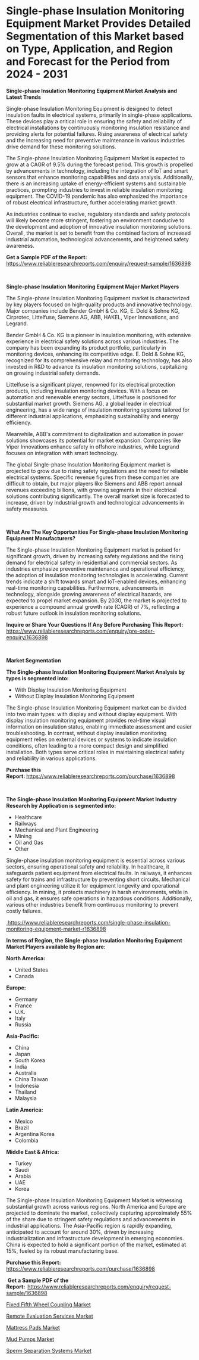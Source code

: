 <p><h1>Single-phase Insulation Monitoring Equipment Market Provides Detailed Segmentation of this Market based on Type, Application, and Region and Forecast for the Period from 2024 - 2031</h1></p><p><strong>Single-phase Insulation Monitoring Equipment Market Analysis and Latest Trends</strong></p>
<p><p>Single-phase Insulation Monitoring Equipment is designed to detect insulation faults in electrical systems, primarily in single-phase applications. These devices play a critical role in ensuring the safety and reliability of electrical installations by continuously monitoring insulation resistance and providing alerts for potential failures. Rising awareness of electrical safety and the increasing need for preventive maintenance in various industries drive demand for these monitoring solutions.</p><p>The Single-phase Insulation Monitoring Equipment Market is expected to grow at a CAGR of 9.5% during the forecast period. This growth is propelled by advancements in technology, including the integration of IoT and smart sensors that enhance monitoring capabilities and data analysis. Additionally, there is an increasing uptake of energy-efficient systems and sustainable practices, prompting industries to invest in reliable insulation monitoring equipment. The COVID-19 pandemic has also emphasized the importance of robust electrical infrastructure, further accelerating market growth. </p><p>As industries continue to evolve, regulatory standards and safety protocols will likely become more stringent, fostering an environment conducive to the development and adoption of innovative insulation monitoring solutions. Overall, the market is set to benefit from the combined factors of increased industrial automation, technological advancements, and heightened safety awareness.</p></p>
<p><strong>Get a Sample PDF of the Report:&nbsp;</strong> <a href="https://www.reliableresearchreports.com/enquiry/request-sample/1636898">https://www.reliableresearchreports.com/enquiry/request-sample/1636898</a></p>
<p>&nbsp;</p>
<p><strong>Single-phase Insulation Monitoring Equipment Major Market Players</strong></p>
<p><p>The Single-phase Insulation Monitoring Equipment market is characterized by key players focused on high-quality products and innovative technology. Major companies include Bender GmbH & Co. KG, E. Dold & Sohne KG, Cirprotec, Littelfuse, Siemens AG, ABB, HAKEL, Viper Innovations, and Legrand.</p><p>Bender GmbH & Co. KG is a pioneer in insulation monitoring, with extensive experience in electrical safety solutions across various industries. The company has been expanding its product portfolio, particularly in monitoring devices, enhancing its competitive edge. E. Dold & Sohne KG, recognized for its comprehensive relay and monitoring technology, has also invested in R&D to advance its insulation monitoring solutions, capitalizing on growing industrial safety demands.</p><p>Littelfuse is a significant player, renowned for its electrical protection products, including insulation monitoring devices. With a focus on automation and renewable energy sectors, Littelfuse is positioned for substantial market growth. Siemens AG, a global leader in electrical engineering, has a wide range of insulation monitoring systems tailored for different industrial applications, emphasizing sustainability and energy efficiency.</p><p>Meanwhile, ABB's commitment to digitalization and automation in power solutions showcases its potential for market expansion. Companies like Viper Innovations enhance safety in offshore industries, while Legrand focuses on integration with smart technology.</p><p>The global Single-phase Insulation Monitoring Equipment market is projected to grow due to rising safety regulations and the need for reliable electrical systems. Specific revenue figures from these companies are difficult to obtain, but major players like Siemens and ABB report annual revenues exceeding billions, with growing segments in their electrical solutions contributing significantly. The overall market size is forecasted to increase, driven by industrial growth and technological advancements in safety measures.</p></p>
<p>&nbsp;</p>
<p><strong>What Are The Key Opportunities For Single-phase Insulation Monitoring Equipment Manufacturers?</strong></p>
<p><p>The Single-phase Insulation Monitoring Equipment market is poised for significant growth, driven by increasing safety regulations and the rising demand for electrical safety in residential and commercial sectors. As industries emphasize preventive maintenance and operational efficiency, the adoption of insulation monitoring technologies is accelerating. Current trends indicate a shift towards smart and IoT-enabled devices, enhancing real-time monitoring capabilities. Furthermore, advancements in technology, alongside growing awareness of electrical hazards, are expected to propel market expansion. By 2030, the market is projected to experience a compound annual growth rate (CAGR) of 7%, reflecting a robust future outlook in insulation monitoring solutions.</p></p>
<p><strong>Inquire or Share Your Questions If Any Before Purchasing This Report:</strong> <a href="https://www.reliableresearchreports.com/enquiry/pre-order-enquiry/1636898">https://www.reliableresearchreports.com/enquiry/pre-order-enquiry/1636898</a></p>
<p>&nbsp;</p>
<p><strong>Market Segmentation</strong></p>
<p><strong>The Single-phase Insulation Monitoring Equipment Market Analysis by types is segmented into:</strong></p>
<p><ul><li>With Display Insulation Monitoring Equipment</li><li>Without Display Insulation Monitoring Equipment</li></ul></p>
<p><p>The Single-phase Insulation Monitoring Equipment market can be divided into two main types: with display and without display equipment. With display insulation monitoring equipment provides real-time visual information on insulation status, enabling immediate assessment and easier troubleshooting. In contrast, without display insulation monitoring equipment relies on external devices or systems to indicate insulation conditions, often leading to a more compact design and simplified installation. Both types serve critical roles in maintaining electrical safety and reliability in various applications.</p></p>
<p><strong>Purchase this Report:&nbsp;</strong><a href="https://www.reliableresearchreports.com/purchase/1636898">https://www.reliableresearchreports.com/purchase/1636898</a></p>
<p>&nbsp;</p>
<p><strong>The Single-phase Insulation Monitoring Equipment Market Industry Research by Application is segmented into:</strong></p>
<p><ul><li>Healthcare</li><li>Railways</li><li>Mechanical and Plant Engineering</li><li>Mining</li><li>Oil and Gas</li><li>Other</li></ul></p>
<p><p>Single-phase insulation monitoring equipment is essential across various sectors, ensuring operational safety and reliability. In healthcare, it safeguards patient equipment from electrical faults. In railways, it enhances safety for trains and infrastructure by preventing short circuits. Mechanical and plant engineering utilize it for equipment longevity and operational efficiency. In mining, it protects machinery in harsh environments, while in oil and gas, it ensures safe operations in hazardous conditions. Additionally, various other industries benefit from continuous monitoring to prevent costly failures.</p></p>
<p><a href="https://www.reliableresearchreports.com/single-phase-insulation-monitoring-equipment-market-r1636898">&nbsp;https://www.reliableresearchreports.com/single-phase-insulation-monitoring-equipment-market-r1636898</a></p>
<p><strong>In terms of Region, the Single-phase Insulation Monitoring Equipment Market Players available by Region are:</strong></p>
<p>
    <p> <strong> North America: </strong>
        <ul>
            <li>United States</li>
            <li>Canada</li>
        </ul>
        </p> 
    <p> <strong> Europe: </strong>
        <ul>
            <li>Germany</li>
            <li>France</li>
            <li>U.K.</li>
            <li>Italy</li>
            <li>Russia</li>
        </ul>
        </p> 
    <p> <strong> Asia-Pacific: </strong>
        <ul>
            <li>China</li>
            <li>Japan</li>
            <li>South Korea</li>
            <li>India</li>
            <li>Australia</li>
            <li>China Taiwan</li>
            <li>Indonesia</li>
            <li>Thailand</li>
            <li>Malaysia</li>
        </ul>
        </p> 
    <p> <strong> Latin America: </strong>
        <ul>
            <li>Mexico</li>
            <li>Brazil</li>
            <li>Argentina Korea</li>
            <li>Colombia</li>
        </ul>
        </p> 
    <p> <strong> Middle East & Africa: </strong>
        <ul>
            <li>Turkey</li>
            <li>Saudi</li>
            <li>Arabia</li>
            <li>UAE</li>
            <li>Korea</li>
        </ul>
    </p>
    </p>
<p><p>The Single-phase Insulation Monitoring Equipment Market is witnessing substantial growth across various regions. North America and Europe are projected to dominate the market, collectively capturing approximately 55% of the share due to stringent safety regulations and advancements in industrial applications. The Asia-Pacific region is rapidly expanding, anticipated to account for around 30%, driven by increasing industrialization and infrastructure development in emerging economies. China is expected to hold a significant portion of the market, estimated at 15%, fueled by its robust manufacturing base.</p></p>
<p><strong>Purchase this Report: </strong><a href="https://www.reliableresearchreports.com/purchase/1636898">https://www.reliableresearchreports.com/purchase/1636898</a></p>
<p>&nbsp;<strong>Get a Sample PDF of the Report:&nbsp;&nbsp;</strong><a href="https://www.reliableresearchreports.com/enquiry/request-sample/1636898">https://www.reliableresearchreports.com/enquiry/request-sample/1636898</a></p>
<p><strong></strong></p>
<p><p><a href="https://github.com/AshikRahman665/Market-Research-Report-List-1/blob/main/fixed-fifth-wheel-coupling-market.md">Fixed Fifth Wheel Coupling Market</a></p><p><a href="https://medium.com/@qggtbyup20/remote-evaluation-services-industry-analysis-report-its-market-size-share-trends-by-application-5ade1db0eb59">Remote Evaluation Services Market</a></p><p><a href="https://issuu.com/reportprime-2/docs/mattress-pads-market-size-2030.pptx_82d8b0dd541ae4">Mattress Pads Market</a></p><p><a href="https://www.linkedin.com/pulse/exploring-mud-pumps-market-dynamics-revenue-analysis-growth-ixfrf?trackingId=ZilZ418ASum4umgNgbk05A%3D%3D">Mud Pumps Market</a></p><p><a href="https://medium.com/@qggtbyup20/market-forecasting-change-global-sperm-separation-systems-market-dynamics-and-future-trends-2024-1e1c1d2b26dc?postPublishedType=repub">Sperm Separation Systems Market</a></p></p>